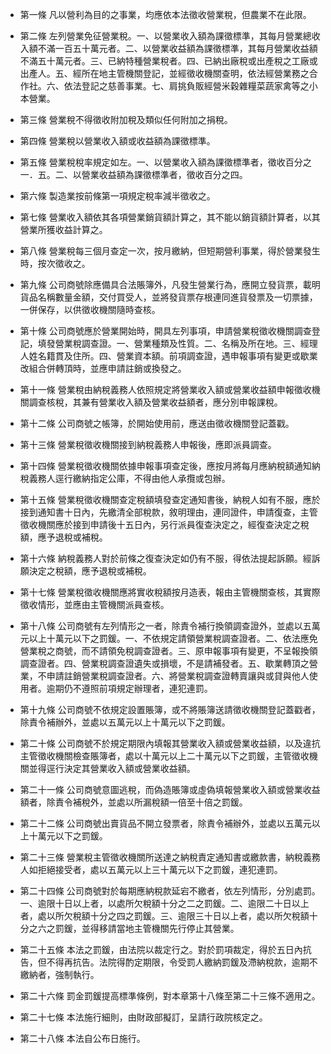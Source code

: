 * 第一條 凡以營利為目的之事業，均應依本法徵收營業稅，但農業不在此限。

* 第二條 左列營業免征營業稅。一、以營業收入額為課徵標準，其每月營業總收入額不滿一百五十萬元者。二、以營業收益額為課徵標準，其每月營業收益額不滿五十萬元者。三、已納特種營業稅者。四、已納出廠稅或出產稅之工廠或出產人。五、經所在地主管機關登記，並經徵收機關查明，依法經營業務之合作社。六、依法登記之慈善事業。七、肩挑負販經營米穀雜糧菜蔬家禽等之小本營業。

* 第三條 營業稅不得徵收附加稅及類似任何附加之捐稅。

* 第四條 營業稅以營業收入額或收益額為課徵標準。

* 第五條 營業稅稅率規定如左。一、以營業收入額為課徵標準者，徵收百分之一．五。二、以營業收益額為課徵標準者，徵收百分之四。

* 第六條 製造業按前條第一項規定稅率減半徵收之。

* 第七條 營業收入額依其各項營業銷貨額計算之，其不能以銷貨額計算者，以其營業所獲收益計算之。

* 第八條 營業稅每三個月查定一次，按月繳納，但短期營利事業，得於營業發生時，按次徵收之。

* 第九條 公司商號除應備具合法賬簿外，凡發生營業行為，應開立發貨票，載明貨品名稱數量金額，交付買受人，並將發貨票存根連同進貨發票及一切票據，一併保存，以供徵收機關隨時查核。

* 第十條 公司商號應於營業開始時，開具左列事項，申請營業稅徵收機關調查登記，填發營業稅調查證。一、營業種類及性質。二、名稱及所在地。三、經理人姓名籍貫及住所。四、營業資本額。前項調查證，遇申報事項有變更或歇業改組合併轉頂時，並應申請註銷或換發之。

* 第十一條 營業稅由納稅義務人依照規定將營業收入額或營業收益額申報徵收機關調查核稅，其兼有營業收入額及營業收益額者，應分別申報課稅。

* 第十二條 公司商號之帳簿，於開始使用前，應送由徵收機關登記蓋戳。

* 第十三條 營業稅徵收機關接到納稅義務人申報後，應即派員調查。

* 第十四條 營業稅徵收機關依據申報事項查定後，應按月將每月應納稅額通知納稅義務人逕行繳納指定公庫，不得由他人承攬或包辦。

* 第十五條 營業稅徵收機關查定稅額填發查定通知書後，納稅人如有不服，應於接到通知書十日內，先繳清全部稅款，敘明理由，連同證件，申請復查，主管徵收機關應於接到申請後十五日內，另行派員復查決定之，經復查決定之稅額，應予退稅或補稅。

* 第十六條 納稅義務人對於前條之復查決定如仍有不服，得依法提起訴願。經訴願決定之稅額，應予退稅或補稅。

* 第十七條 營業稅徵收機關應將實收稅額按月造表，報由主管機關查核，其實際徵收情形，並應由主管機關派員查核。

* 第十八條 公司商號有左列情形之一者，除責令補行換領調查證外，並處以五萬元以上十萬元以下之罰鍰。一、不依規定請領營業稅調查證者。二、依法應免營業稅之商號，而不請領免稅調查證者。三、原申報事項有變更，不呈報換領調查證者。四、營業稅調查證遺失或損壞，不是請補發者。五、歇業轉頂之營業，不申請註銷營業稅調查證者。六、將營業稅調查證轉賣讓與或貸與他人使用者。逾期仍不遵照前項規定辦理者，連犯連罰。

* 第十九條 公司商號不依規定設置賬簿，或不將賬簿送請徵收機關登記蓋戳者，除責令補辦外，並處以五萬元以上十萬元以下之罰鍰。

* 第二十條 公司商號不於規定期限內填報其營業收入額或營業收益額，以及違抗主管徵收機關檢查賬簿者，處以十萬元以上二十萬元以下之罰鍰，主管徵收機關並得逕行決定其營業收入額或營業收益額。

* 第二十一條 公司商號意圖逃稅，而偽造賬簿或虛偽填報營業收入額或營業收益額者，除責令補稅外，並處以所漏稅額一倍至十倍之罰鍰。

* 第二十二條 公司商號出賣貨品不開立發票者，除責令補辦外，並處以五萬元以上十萬元以下之罰鍰。

* 第二十三條 營業稅主管徵收機關所送達之納稅責定通知書或繳款書，納稅義務人如拒絕接受者，處以五萬元以上三十萬元以下之罰鍰，連犯連罰。

* 第二十四條 公司商號對於每期應納稅款延宕不繳者，依左列情形，分別處罰。一、逾限十日以上者，以處所欠稅額十分之二之罰鍰。二、逾限二十日以上者，處以所欠稅額十分之四之罰鍰。三、逾限三十日以上者，處以所欠稅額十分之六之罰鍰，並得移請當地主管機關先行停止其營業。

* 第二十五條 本法之罰鍰，由法院以裁定行之。對於罰項裁定，得於五日內抗告，但不得再抗告。法院得酌定期限，令受罰人繳納罰鍰及滯納稅款，逾期不繳納者，強制執行。

* 第二十六條 罰金罰鍰提高標準條例，對本章第十八條至第二十三條不適用之。

* 第二十七條 本法施行細則，由財政部擬訂，呈請行政院核定之。

* 第二十八條 本法自公布日施行。

